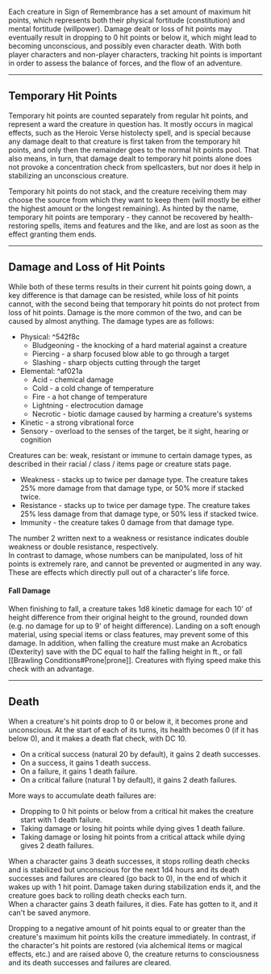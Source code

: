 Each creature in Sign of Remembrance has a set amount of maximum hit points, which represents both their physical fortitude (constitution) and mental fortitude (willpower). Damage dealt or loss of hit points may eventually result in dropping to 0 hit points or below it, which might lead to becoming unconscious, and possibly even character death. With both player characters and non-player characters, tracking hit points is important in order to assess the balance of forces, and the flow of an adventure.
   - - -
## Temporary Hit Points
 
Temporary hit points are counted separately from regular hit points, and represent a ward the creature in question has. It mostly occurs in magical effects, such as the Heroic Verse histolecty spell, and is special because any damage dealt to that creature is first taken from the temporary hit points, and only then the remainder goes to the normal hit points pool. That also means, in turn, that damage dealt to temporary hit points alone does not provoke a concentration check from spellcasters, but nor does it help in stabilizing an unconscious creature.
 
Temporary hit points do not stack, and the creature receiving them may choose the source from which they want to keep them (will mostly be either the highest amount or the longest remaining). As hinted by the name, temporary hit points are temporary - they cannot be recovered by health-restoring spells, items and features and the like, and are lost as soon as the effect granting them ends.
   
- - -
## Damage and Loss of Hit Points
 
While both of these terms results in their current hit points going down, a key difference is that damage can be resisted, while loss of hit points cannot, with the second being that temporary hit points do not protect from loss of hit points. Damage is the more common of the two, and can be caused by almost anything. The damage types are as follows:

* Physical: ^542f8c
	* Bludgeoning - the knocking of a hard material against a creature
	* Piercing - a sharp focused blow able to go through a target
	* Slashing - sharp objects cutting through the target
* Elemental: ^af021a
	* Acid - chemical damage
	* Cold - a cold change of temperature
	* Fire - a hot change of temperature
	* Lightning - electrocution damage
	* Necrotic - biotic damage caused by harming a creature's systems
* Kinetic - a strong vibrational force
* Sensory - overload to the senses of the target, be it sight, hearing or cognition

Creatures can be: weak, resistant or immune to certain damage types, as described in their racial / class / items page or creature stats page.
 
- Weakness - stacks up to twice per damage type. The creature takes 25% more damage from that damage type, or 50% more if stacked twice.
- Resistance - stacks up to twice per damage type. The creature takes 25% less damage from that damage type, or 50% less if stacked twice.
- Immunity - the creature takes 0 damage from that damage type.
 
The number 2 written next to a weakness or resistance indicates double weakness or double resistance, respectively.  
In contrast to damage, whose numbers can be manipulated, loss of hit points is extremely rare, and cannot be prevented or augmented in any way. These are effects which directly pull out of a character's life force.

#### Fall Damage

When finishing to fall, a creature takes 1d8 kinetic damage for each 10' of height difference from their original height to the ground, rounded down (e.g. no damage for up to 9' of height difference). Landing on a soft enough material, using special items or class features, may prevent some of this damage.
In addition, when falling the creature must make an Acrobatics (Dexterity) save with the DC equal to half the falling height in ft., or fall [[Brawling Conditions#Prone|prone]]. Creatures with flying speed make this check with an advantage.
-- -
## Death
 
When a creature's hit points drop to 0 or below it, it becomes prone and unconscious. At the start of each of its turns, its health becomes 0 (if it has below 0), and it makes a death flat check, with DC 10.

- On a critical success (natural 20 by default), it gains 2 death successes.
- On a success, it gains 1 death success.
- On a failure, it gains 1 death failure.
- On a critical failure (natural 1 by default), it gains 2 death failures.

More ways to accumulate death failures are:

- Dropping to 0 hit points or below from a critical hit makes the creature start with 1 death failure.
- Taking damage or losing hit points while dying gives 1 death failure.
- Taking damage or losing hit points from a critical attack while dying gives 2 death failures.
 
When a character gains 3 death successes, it stops rolling death checks and is stabilized but unconscious for the next 1d4 hours and its death successes and failures are cleared (go back to 0), in the end of which it wakes up with 1 hit point. Damage taken during stabilization ends it, and the creature goes back to rolling death checks each turn.  
When a character gains 3 death failures, it dies. Fate has gotten to it, and it can't be saved anymore.
 
Dropping to a negative amount of hit points equal to or greater than the creature's maximum hit points kills the creature immediately. In contrast, if the character's hit points are restored (via alchemical items or magical effects, etc.) and are raised above 0, the creature returns to consciousness and its death successes and failures are cleared.